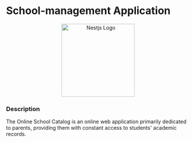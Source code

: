 # School-management Application

<p align="center">
  <a href="https://github.com/Neculaiovici" target="blank"><img src="https://app.travis-ci.com/Neculaiovici/school-management.svg?branch=main" width="200" alt="Nestjs Logo" /></a>
</p>

### Description

The Online School Catalog is an online web application primarily dedicated to parents, providing them with constant access to students' academic records.

